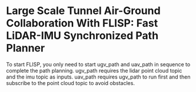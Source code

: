 # Large Scale Tunnel Air-Ground Collaboration With FLISP: Fast LiDAR-IMU Synchronized Path Planner
To start FLISP, you only need to start ugv_path and uav_path in sequence to complete the path planning. ugv_path requires the lidar point cloud topic and the imu topic as inputs. uav_path requires ugv_path to run first and then subscribe to the point cloud topic to avoid obstacles.
